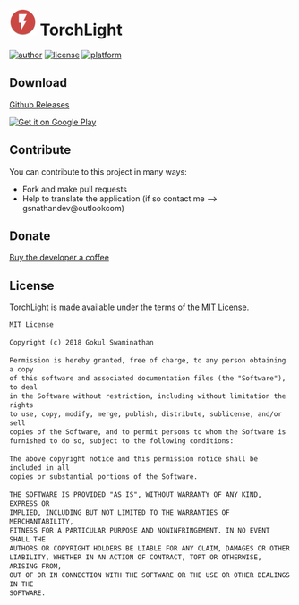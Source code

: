 # ![TorchLight](https://github.com/JavaCafe01/TorchLight/blob/master/app/src/main/res/mipmap-mdpi/ic_launcher.png "TorchLight") TorchLight

[//]: # (Shields)

[![author](https://img.shields.io/badge/author-Gokul%20Swaminathan-lightgrey.svg?style=flat-square)](https://github.com/JavaCafe01)
[![license](https://img.shields.io/badge/license-MIT-blue.svg?style=flat-square)](https://github.com/JavaCafe01/PdfViewer/blob/master/LICENSE) [![platform](https://img.shields.io/badge/platform-Android-green.svg?style=flat-square)](https://www.android.com/)


## Download

[Github Releases](https://github.com/JavaCafe01/TorchLight/releases)

<a href="https://play.google.com/store/apps/details?id=com.gsnathan.pdfviewer">
    <img alt="Get it on Google Play"
        height="80"
        src="https://play.google.com/intl/en_us/badges/images/generic/en_badge_web_generic.png" />
</a>

## Contribute

You can contribute to this project in many ways:
* Fork and make pull requests
* Help to translate the application (if so contact me --> gsnathandev@outlookcom)

## Donate

[Buy the developer a coffee](https://www.paypal.me/gsnathan)

## License

TorchLight is made available under the terms of the [MIT License](https://opensource.org/licenses/MIT).
```
MIT License

Copyright (c) 2018 Gokul Swaminathan

Permission is hereby granted, free of charge, to any person obtaining a copy
of this software and associated documentation files (the "Software"), to deal
in the Software without restriction, including without limitation the rights
to use, copy, modify, merge, publish, distribute, sublicense, and/or sell
copies of the Software, and to permit persons to whom the Software is
furnished to do so, subject to the following conditions:

The above copyright notice and this permission notice shall be included in all
copies or substantial portions of the Software.

THE SOFTWARE IS PROVIDED "AS IS", WITHOUT WARRANTY OF ANY KIND, EXPRESS OR
IMPLIED, INCLUDING BUT NOT LIMITED TO THE WARRANTIES OF MERCHANTABILITY,
FITNESS FOR A PARTICULAR PURPOSE AND NONINFRINGEMENT. IN NO EVENT SHALL THE
AUTHORS OR COPYRIGHT HOLDERS BE LIABLE FOR ANY CLAIM, DAMAGES OR OTHER
LIABILITY, WHETHER IN AN ACTION OF CONTRACT, TORT OR OTHERWISE, ARISING FROM,
OUT OF OR IN CONNECTION WITH THE SOFTWARE OR THE USE OR OTHER DEALINGS IN THE
SOFTWARE.
```
